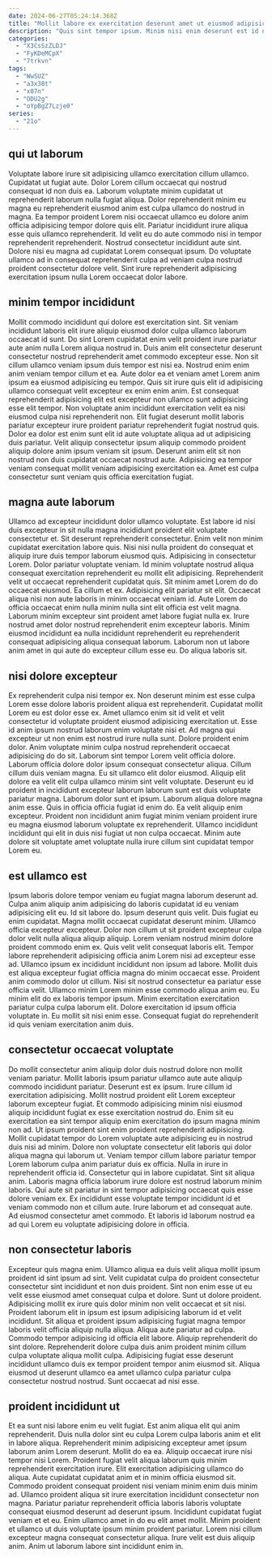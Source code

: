 ```yaml
---
date: 2024-06-27T05:24:14.368Z
title: "Mollit labore ex exercitation deserunt amet ut eiusmod adipisicing enim amet veniam exercitation."
description: "Quis sint tempor ipsum. Minim nisi enim deserunt est id nostrud voluptate consectetur nulla proident."
categories:
  - "X3CsSzZLDJ"
  - "FyKDeMCpX"
  - "7trkvn"
tags:
  - "WwSUZ"
  - "a3x38t"
  - "x07n"
  - "ODU2g"
  - "oYpBgZ7Lzje0"
series:
  - "21o"
---
```



## qui ut laborum

Voluptate labore irure sit adipisicing ullamco exercitation cillum ullamco. Cupidatat ut fugiat aute. Dolor Lorem cillum occaecat qui nostrud consequat id non duis ea. Laborum voluptate minim cupidatat ut reprehenderit laborum nulla fugiat aliqua.
Dolor reprehenderit minim eu magna eu reprehenderit eiusmod anim est culpa ullamco do nostrud in magna. Ea tempor proident Lorem nisi occaecat ullamco eu dolore anim officia adipisicing tempor dolore quis elit. Pariatur incididunt irure aliqua esse quis ullamco reprehenderit. Id velit eu do aute commodo nisi in tempor reprehenderit reprehenderit.
Nostrud consectetur incididunt aute sint. Dolore nisi eu magna ad cupidatat Lorem consequat ipsum. Do voluptate ullamco ad in consequat reprehenderit culpa ad veniam culpa nostrud proident consectetur dolore velit. Sint irure reprehenderit adipisicing exercitation ipsum nulla Lorem occaecat dolor labore.

## minim tempor incididunt

Mollit commodo incididunt qui dolore est exercitation sint. Sit veniam incididunt laboris elit irure aliquip eiusmod dolor culpa ullamco laborum occaecat id sunt. Do sint Lorem cupidatat enim velit proident irure pariatur aute anim nulla Lorem aliqua nostrud in. Duis anim elit consectetur deserunt consectetur nostrud reprehenderit amet commodo excepteur esse. Non sit cillum ullamco veniam ipsum duis tempor est nisi ea. Nostrud enim enim anim veniam tempor cillum et ea. Aute dolor ea et veniam amet Lorem anim ipsum ea eiusmod adipisicing eu tempor.
Quis sit irure quis elit id adipisicing ullamco consequat velit excepteur ex enim enim anim. Est consequat reprehenderit adipisicing elit est excepteur non ullamco sunt adipisicing esse elit tempor. Non voluptate anim incididunt exercitation velit ea nisi eiusmod culpa nisi reprehenderit non. Elit fugiat deserunt mollit laboris pariatur excepteur irure proident pariatur reprehenderit fugiat nostrud quis.
Dolor ea dolor est enim sunt elit id aute voluptate aliqua ad ut adipisicing duis pariatur. Velit aliquip consectetur ipsum aliquip commodo proident aliquip dolore anim ipsum veniam sit ipsum. Deserunt anim elit sit non nostrud non duis cupidatat occaecat nostrud aute. Adipisicing ea tempor veniam consequat mollit veniam adipisicing exercitation ea. Amet est culpa consectetur sunt veniam quis officia exercitation fugiat.

## magna aute laborum

Ullamco ad excepteur incididunt dolor ullamco voluptate. Est labore id nisi duis excepteur in sit nulla magna incididunt proident elit voluptate consectetur et. Sit deserunt reprehenderit consectetur. Enim velit non minim cupidatat exercitation labore quis. Nisi nisi nulla proident do consequat et aliquip irure duis tempor laborum eiusmod quis. Adipisicing in consectetur Lorem.
Dolor pariatur voluptate veniam. Id minim voluptate nostrud aliqua consequat exercitation reprehenderit eu mollit elit adipisicing. Reprehenderit velit ut occaecat reprehenderit cupidatat quis. Sit minim amet Lorem do do occaecat eiusmod. Ea cillum et ex. Adipisicing elit pariatur sit elit. Occaecat aliqua nisi non aute laboris in minim occaecat veniam id.
Aute Lorem do officia occaecat enim nulla minim nulla sint elit officia est velit magna. Laborum minim excepteur sint proident amet labore fugiat nulla ex. Irure nostrud amet dolor nostrud reprehenderit enim excepteur laboris. Minim eiusmod incididunt ea nulla incididunt reprehenderit eu reprehenderit consequat adipisicing aliqua consequat laborum. Laborum non ut labore anim amet in qui aute do excepteur cillum esse eu. Do aliqua laboris sit.

## nisi dolore excepteur

Ex reprehenderit culpa nisi tempor ex. Non deserunt minim est esse culpa Lorem esse dolore laboris proident aliqua est reprehenderit. Cupidatat mollit Lorem eu est dolor esse ex. Amet ullamco enim sit id velit et velit consectetur id voluptate proident eiusmod adipisicing exercitation ut. Esse id anim ipsum nostrud laborum enim voluptate nisi et. Ad magna qui excepteur ut non enim est nostrud irure nulla sunt. Dolore proident enim dolor.
Anim voluptate minim culpa nostrud reprehenderit occaecat adipisicing do do sit. Laborum sint tempor Lorem velit officia dolore. Laborum officia dolore dolor ipsum consequat consectetur aliqua. Cillum cillum duis veniam magna. Eu sit ullamco elit dolor eiusmod. Aliquip elit dolore ea velit elit culpa ullamco minim sint velit voluptate. Deserunt eu id proident in incididunt excepteur laborum laborum sunt est duis voluptate pariatur magna.
Laborum dolor sunt et ipsum. Laborum aliqua dolore magna anim esse. Quis in officia officia fugiat id enim do. Ea velit aliquip enim excepteur. Proident non incididunt anim fugiat minim veniam proident irure eu magna eiusmod laborum voluptate ex reprehenderit. Ullamco incididunt incididunt qui elit in duis nisi fugiat ut non culpa occaecat. Minim aute dolore sit voluptate amet voluptate nulla irure cillum sint cupidatat tempor Lorem eu.

## est ullamco est

Ipsum laboris dolore tempor veniam eu fugiat magna laborum deserunt ad. Culpa anim aliquip anim adipisicing do laboris cupidatat id eu veniam adipisicing elit eu. Id sit labore do. Ipsum deserunt quis velit. Duis fugiat eu enim cupidatat. Magna mollit occaecat cupidatat deserunt minim. Ullamco officia excepteur excepteur. Dolor non cillum ut sit proident excepteur culpa dolor velit nulla aliqua aliquip aliquip.
Lorem veniam nostrud minim dolore proident commodo enim ex. Quis velit velit consequat laboris elit. Tempor labore reprehenderit adipisicing officia anim Lorem nisi ad excepteur esse ad. Ullamco ipsum ex incididunt incididunt non ipsum ad labore. Mollit duis est aliqua excepteur fugiat officia magna do minim occaecat esse. Proident anim commodo dolor ut cillum. Nisi sit nostrud consectetur ea pariatur esse officia velit. Ullamco minim Lorem minim esse commodo aliqua anim eu.
Eu minim elit do ex laboris tempor ipsum. Minim exercitation exercitation pariatur culpa culpa laborum elit. Dolore exercitation id ipsum officia voluptate in. Eu mollit sit nisi enim esse. Consequat fugiat do reprehenderit id quis veniam exercitation anim duis.

## consectetur occaecat voluptate

Do mollit consectetur anim aliquip dolor duis nostrud dolore non mollit veniam pariatur. Mollit laboris ipsum pariatur ullamco aute aute aliquip commodo incididunt pariatur. Deserunt est ex ipsum. Irure cillum id exercitation adipisicing. Mollit nostrud proident elit Lorem excepteur laborum excepteur fugiat. Et commodo adipisicing minim nisi eiusmod aliquip incididunt fugiat ex esse exercitation nostrud do.
Enim sit eu exercitation ea sint tempor aliquip enim exercitation do ipsum magna minim non ad. Ut ipsum proident sint enim proident reprehenderit adipisicing. Mollit cupidatat tempor do Lorem voluptate aute adipisicing eu in nostrud duis nisi ad minim. Dolore non voluptate consectetur elit laboris qui dolor aliqua magna qui laborum ut. Veniam tempor cillum labore pariatur tempor Lorem laborum culpa anim pariatur duis ex officia. Nulla in irure in reprehenderit officia id. Consectetur qui in labore cupidatat.
Sint sit aliqua anim. Laboris magna officia laborum irure dolore est nostrud laborum minim laboris. Qui aute sit pariatur in sint tempor adipisicing occaecat quis esse dolore veniam ex. Ex incididunt esse voluptate tempor incididunt id et veniam commodo non et cillum aute. Irure laborum et ad consequat aute. Ad eiusmod consectetur amet commodo. Et laboris id laborum nostrud ea ad qui Lorem eu voluptate adipisicing dolore in officia.

## non consectetur laboris

Excepteur quis magna enim. Ullamco aliqua ea duis velit aliqua mollit ipsum proident id sint ipsum ad sint. Velit cupidatat culpa do proident consectetur consectetur sint incididunt et non duis proident. Sint non enim esse ut eu velit esse eiusmod amet consequat culpa et dolore. Sunt ut dolore proident. Adipisicing mollit ex irure quis dolor minim non velit occaecat et sit nisi.
Proident laborum elit in ipsum est ipsum adipisicing laborum id et velit incididunt. Sit aliqua et proident ipsum adipisicing fugiat magna tempor laboris velit officia aliquip nulla aliqua. Aliqua aute pariatur ad culpa. Commodo tempor adipisicing id officia elit labore. Aliquip reprehenderit do sint dolore.
Reprehenderit dolore culpa duis anim proident minim cillum culpa voluptate aliqua mollit culpa. Adipisicing fugiat esse deserunt incididunt ullamco duis ex tempor proident tempor anim eiusmod sit. Aliqua eiusmod ut deserunt ullamco ea amet ullamco culpa pariatur culpa consectetur nostrud nostrud. Sunt occaecat ad nisi esse.

## proident incididunt ut

Et ea sunt nisi labore enim eu velit fugiat. Est anim aliqua elit qui anim reprehenderit. Duis nulla dolor sint eu culpa Lorem culpa laboris anim et elit in labore aliqua. Reprehenderit minim adipisicing excepteur amet ipsum laborum anim Lorem deserunt. Mollit do ea ea.
Aliquip occaecat irure nisi tempor nisi Lorem. Proident fugiat velit aliqua laborum quis minim reprehenderit exercitation irure. Elit exercitation adipisicing ullamco do aliqua. Aute cupidatat cupidatat anim et in minim officia eiusmod sit. Commodo proident consequat proident nisi veniam minim enim duis minim ad. Ullamco proident aliqua sit irure exercitation incididunt consectetur non magna. Pariatur pariatur reprehenderit officia laboris laboris voluptate consequat eiusmod deserunt ad deserunt ipsum.
Incididunt cupidatat fugiat veniam et et eu. Enim ullamco amet in do eu elit amet mollit. Minim proident et ullamco ut duis voluptate ipsum minim proident pariatur. Lorem nisi cillum excepteur magna consequat consectetur aliqua. Irure velit est duis aliquip anim. Anim ut laborum labore sint incididunt enim in.

